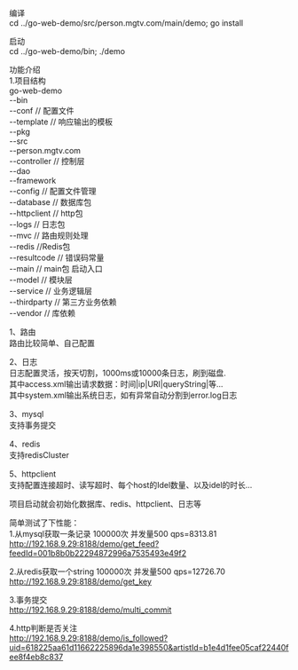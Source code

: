 编译<br>
cd ../go-web-demo/src/person.mgtv.com/main/demo; go install<br>

启动<br>
cd ../go-web-demo/bin; ./demo<br>

功能介绍<br>
    1.项目结构<br>
    go-web-demo<br>
    --bin<br>
      --conf   // 配置文件<br>
      --template // 响应输出的模板<br>
    --pkg<br>
    --src <br>
      --person.mgtv.com<br>
        --controller // 控制层<br>
        --dao  <br>
        --framework<br>
          --config // 配置文件管理<br>
          --database // 数据库包<br>
          --httpclient // http包<br>
          --logs // 日志包<br>
          --mvc // 路由规则处理<br>
          --redis //Redis包<br>
          --resultcode // 错误码常量<br>
        --main // main包 启动入口<br>
        --model // 模块层<br>
        --service // 业务逻辑层<br>
        --thirdparty // 第三方业务依赖<br>
      --vendor // 库依赖<br>

1、路由<br>
   路由比较简单、自己配置 <br>

2、日志<br>
    日志配置灵活，按天切割，1000ms或10000条日志，刷到磁盘.<br>
    其中access.xml输出请求数据：时间|ip|URI|queryString|等...<br>
    其中system.xml输出系统日志，如有异常自动分割到error.log日志<br>

3、mysql<br>
    支持事务提交<br>
    
4、redis<br>
    支持redisCluster<br>
  
5、httpclient<br>
    支持配置连接超时、读写超时、每个host的Idel数量、以及idel的时长...    <br>    

项目启动就会初始化数据库、redis、httpclient、日志等<br>

简单测试了下性能：<br>
1.从mysql获取一条记录 100000次 并发量500 qps=8313.81<br>
http://192.168.9.29:8188/demo/get_feed?feedId=001b8b0b22294872996a7535493e49f2<br>

2.从redis获取一个string 100000次 并发量500 qps=12726.70<br>
http://192.168.9.29:8188/demo/get_key<br>

3.事务提交<br>
http://192.168.9.29:8188/demo/multi_commit<br>

4.http判断是否关注<br>
http://192.168.9.29:8188/demo/is_followed?uid=618225aa61d11662225896da1e398550&artistId=b1e4d1fee05caf22440fee8f4eb8c837<br>
